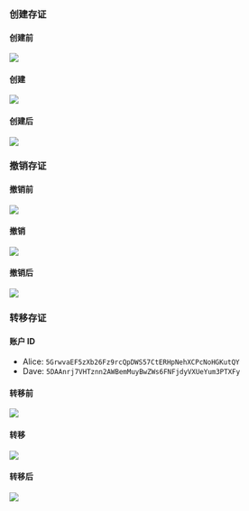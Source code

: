 ### 创建存证

#### 创建前

![](/home/binbin/projects/rust-work/week05/images/create01.png)

#### 创建

![](/home/binbin/projects/rust-work/week05/images/create02.png)

#### 创建后

![](/home/binbin/projects/rust-work/week05/images/create03.png)

### 撤销存证

#### 撤销前

![](/home/binbin/projects/rust-work/week05/images/create03.png)

#### 撤销

![](/home/binbin/projects/rust-work/week05/images/revoke01.png)

#### 撤销后

![](/home/binbin/projects/rust-work/week05/images/revoke02.png)

### 转移存证

#### 账户 ID

- Alice: `5GrwvaEF5zXb26Fz9rcQpDWS57CtERHpNehXCPcNoHGKutQY`
- Dave: `5DAAnrj7VHTznn2AWBemMuyBwZWs6FNFjdyVXUeYum3PTXFy`

#### 转移前

![](/home/binbin/projects/rust-work/week05/images/transfer01.png)

#### 转移

![](/home/binbin/projects/rust-work/week05/images/transfer02.png)

#### 转移后

![](/home/binbin/projects/rust-work/week05/images/transfer03.png)